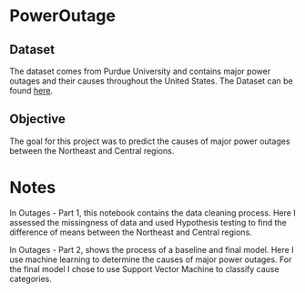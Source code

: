 # PowerOutage

## Dataset
The dataset comes from Purdue University and contains major power outages and their causes throughout the United States.  The Dataset can be found [here](https://engineering.purdue.edu/LASCI/research-data/outages/outagerisks).

## Objective
The goal for this project was to predict the causes of major power outages between the Northeast and Central regions.  

# Notes
In Outages - Part 1, this notebook contains the data cleaning process.  Here I assessed the missingness of data and used Hypothesis testing to find the difference of means between the Northeast and Central regions.  

In Outages - Part 2, shows the process of a baseline and final model.  Here I use machine learning to determine the causes of major power outages.  For the final model I chose to use Support Vector Machine to classify cause categories.  
